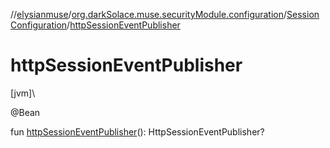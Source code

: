 //[elysianmuse](../../../index.md)/[org.darkSolace.muse.securityModule.configuration](../index.md)/[SessionConfiguration](index.md)/[httpSessionEventPublisher](http-session-event-publisher.md)

# httpSessionEventPublisher

[jvm]\

@Bean

fun [httpSessionEventPublisher](http-session-event-publisher.md)(): HttpSessionEventPublisher?

